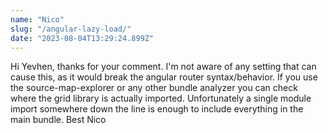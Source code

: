 ```yaml
---
name: "Nico"
slug: "/angular-lazy-load/"
date: "2023-08-04T13:29:24.899Z"
---
```

Hi Yevhen,
thanks for your comment. I&#x27;m not aware of any setting that can cause this, as it would break the angular router syntax/behavior. If you use the source-map-explorer or any other bundle analyzer you can check where the grid library is actually imported.
Unfortunately a single module import somewhere down the line is enough to include everything in the main bundle.
Best
Nico
